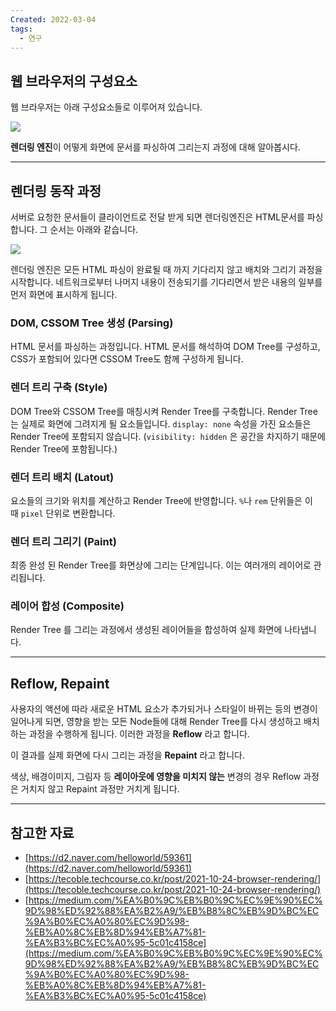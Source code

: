 ```yaml
---
Created: 2022-03-04
tags:
  - 연구
---
```

## 웹 브라우저의 구성요소

웹 브라우저는 아래 구성요소들로 이루어져 있습니다.

![](https://velog.velcdn.com/images%2Fjohnyworld%2Fpost%2F09e09624-ca5c-4c79-9c45-d84f4699a270%2FScreen%20Shot%202022-03-04%20at%2010.33.25%20AM.png)

**렌더링 엔진**이 어떻게 화면에 문서를 파싱하여 그리는지 과정에 대해 알아봅시다.

---

## 렌더링 동작 과정

서버로 요청한 문서들이 클라이언트로 전달 받게 되면 렌더링엔진은 HTML문서를 파싱합니다. 그 순서는 아래와 같습니다.

![](https://velog.velcdn.com/images%2Fjohnyworld%2Fpost%2Ff87983fa-d642-4edf-9ff8-110e7037057d%2FScreen%20Shot%202022-03-04%20at%2010.57.46%20AM.png)

렌더링 엔진은 모든 HTML 파싱이 완료될 때 까지 기다리지 않고 배치와 그리기 과정을 시작합니다. 네트워크로부터 나머지 내용이 전송되기를 기다리면서 받은 내용의 일부를 먼저 화면에 표시하게 됩니다.

### DOM, CSSOM Tree 생성 (Parsing)

HTML 문서를 파싱하는 과정입니다. HTML 문서를 해석하여 DOM Tree를 구성하고, CSS가 포함되어 있다면 CSSOM Tree도 함께 구성하게 됩니다.

### 렌더 트리 구축 (Style)

DOM Tree와 CSSOM Tree를 매칭시켜 Render Tree를 구축합니다. Render Tree는 실제로 화면에 그려지게 될 요소들입니다. `display: none` 속성을 가진 요소들은 Render Tree에 포함되지 않습니다. (`visibility: hidden` 은 공간을 차지하기 때문에 Render Tree에 포함됩니다.)

### 렌더 트리 배치 (Latout)

요소들의 크기와 위치를 계산하고 Render Tree에 반영합니다. `%`나 `rem` 단위들은 이 때 `pixel` 단위로 변환합니다.

### 렌더 트리 그리기 (Paint)

최종 완성 된 Render Tree를 화면상에 그리는 단계입니다. 이는 여러개의 레이어로 관리됩니다.

### 레이어 합성 (Composite)

Render Tree 를 그리는 과정에서 생성된 레이어들을 합성하여 실제 화면에 나타냅니다.

---

## Reflow, Repaint

사용자의 액션에 따라 새로운 HTML 요소가 추가되거나 스타일이 바뀌는 등의 변경이 일어나게 되면, 영향을 받는 모든 Node들에 대해 Render Tree를 다시 생성하고 배치하는 과정을 수행하게 됩니다. 이러한 과정을 **Reflow** 라고 합니다.

이 결과를 실제 화면에 다시 그리는 과정을 **Repaint** 라고 합니다.

색상, 배경이미지, 그림자 등 **레이아웃에 영향을 미치지 않는** 변경의 경우 Reflow 과정은 거치지 않고 Repaint 과정만 거치게 됩니다.

---

## 참고한 자료

-   [https://d2.naver.com/helloworld/59361](https://d2.naver.com/helloworld/59361)
-   [https://tecoble.techcourse.co.kr/post/2021-10-24-browser-rendering/](https://tecoble.techcourse.co.kr/post/2021-10-24-browser-rendering/)
-   [https://medium.com/%EA%B0%9C%EB%B0%9C%EC%9E%90%EC%9D%98%ED%92%88%EA%B2%A9/%EB%B8%8C%EB%9D%BC%EC%9A%B0%EC%A0%80%EC%9D%98-%EB%A0%8C%EB%8D%94%EB%A7%81-%EA%B3%BC%EC%A0%95-5c01c4158ce](https://medium.com/%EA%B0%9C%EB%B0%9C%EC%9E%90%EC%9D%98%ED%92%88%EA%B2%A9/%EB%B8%8C%EB%9D%BC%EC%9A%B0%EC%A0%80%EC%9D%98-%EB%A0%8C%EB%8D%94%EB%A7%81-%EA%B3%BC%EC%A0%95-5c01c4158ce)